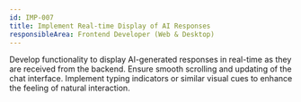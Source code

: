 ```yaml
---
id: IMP-007
title: Implement Real-time Display of AI Responses
responsibleArea: Frontend Developer (Web & Desktop)
---
```

Develop functionality to display AI-generated responses in real-time as they are received from the backend. Ensure smooth scrolling and updating of the chat interface. Implement typing indicators or similar visual cues to enhance the feeling of natural interaction.